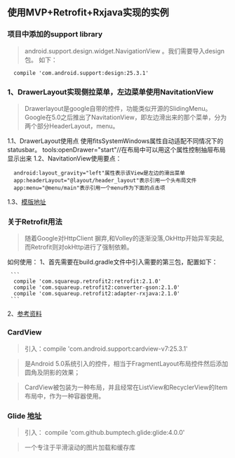 ## 使用MVP+Retrofit+Rxjava实现的实例

### 项目中添加的support library

  > android.support.design.widget.NavigationView 。我们需要导入design包。 如下：
  ```
    compile 'com.android.support:design:25.3.1'
  ```

### 1、DrawerLayout实现侧拉菜单，左边菜单使用NavitationView
  > Drawerlayout是google自带的控件，功能类似开源的SlidingMenu。
  > Google在5.0之后推出了NavitationView，即左边滑出来的那个菜单，分为两个部分HeaderLayout，menu。
 
  1.1、DrawerLayout使用点
    使用fitsSystemWindows属性自动适配不同情况下的statusbar。 
    tools:openDrawer="start"//在布局中可以用这个属性控制抽屉布局显示出来
  1.2、NavitationView使用要点：
  ```
    android:layout_gravity="left"属性表示该View是左边的滑出菜单
    app:headerLayout="@layout/header_layout"表示引用一个头布局文件
    app:menu="@menu/main"表示引用一个menu作为下面的点击项
  ```
  1.3、[模版地址](https://github.com/xueyeqing/Android/tree/template/a_practice2)
  
###  关于Retrofit用法
 
 > 随着Google对HttpClient 摒弃,和Volley的逐渐没落,OkHttp开始异军突起,而Retrofit则对okHttp进行了强制依赖。
 
 如何使用：
   1、首先需要在build.gradle文件中引入需要的第三包，配置如下：
   
     ```
      compile 'com.squareup.retrofit2:retrofit:2.1.0'
      compile 'com.squareup.retrofit2:converter-gson:2.1.0'
      compile 'com.squareup.retrofit2:adapter-rxjava:2.1.0'
     ```
   2、[参考资料](http://blog.csdn.net/u011200604/article/details/72901564)
   
### CardView

  > 引入：compile 'com.android.support:cardview-v7:25.3.1'

  > 是Android 5.0系统引入的控件，相当于FragmentLayout布局控件然后添加圆角及阴影的效果；
  
  > CardView被包装为一种布局，并且经常在ListView和RecyclerView的Item布局中，作为一种容器使用。  
   
### Glide [地址](https://github.com/bumptech/glide)

   > 引入： compile 'com.github.bumptech.glide:glide:4.0.0'
   
   > 一个专注于平滑滚动的图片加载和缓存库